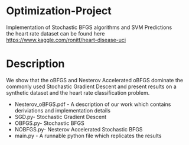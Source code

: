 # Optimization-Project
Implementation of Stochastic BFGS algorithms and SVM Predictions
<br>
the heart rate dataset can be found here 
<br>
https://www.kaggle.com/ronitf/heart-disease-uci

# Description
We show that the oBFGS and Nesterov Accelerated oBFGS dominate the commonly used Stochastic Gradient Descent and present results on a synthetic dataset and the heart rate classification problem.
<br>
<ul>
  <li> Nesterov_oBFGS.pdf - A description of our work which contains deriviations and implementation details</li>
  <li> SGD.py- Stochastic Gradient Descent</li>
  <li> OBFGS.py- Stochastic BFGS</li>
  <li> NOBFGS.py- Nesterov Accelerated Stochastic BFGS</li>
  <li> main.py - A runnable python file which replicates the results</li>
</ul>
